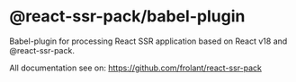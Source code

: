 # @react-ssr-pack/babel-plugin

Babel-plugin for processing React SSR application based on React v18 and @react-ssr-pack.

All documentation see on: https://github.com/frolant/react-ssr-pack
